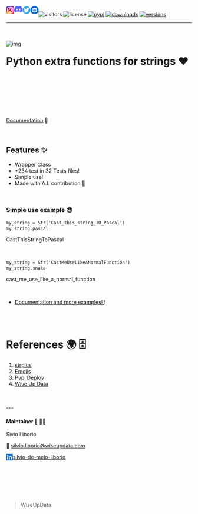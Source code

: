 <a href="https://github.com/wiseupdata/wiseupdata">
  <img align="left" alt="Wise Up Data's Instagram" width="22px" src="https://raw.githubusercontent.com/wiseupdata/wiseupdata/main/assets/instagram.png" />   
</a> 
<a href="https://github.com/wiseupdata/wiseupdata">
  <img align="left" alt="wise Up Data's Discord" width="22px" src="https://raw.githubusercontent.com/wiseupdata/wiseupdata/main/assets/discord.png" />
</a>
<a href="https://github.com/wiseupdata/wiseupdata">
  <img align="left" alt="wise Up Data | Twitter" width="22px" src="https://raw.githubusercontent.com/wiseupdata/wiseupdata/main/assets/twitter.png" />
</a>
<a href="https://github.com/wiseupdata/wiseupdata">
  <img align="left" alt="wise Up Data's LinkedIN" width="22px" src="https://raw.githubusercontent.com/wiseupdata/wiseupdata/main/assets/linkedin.png" />
</a>

![visitors](https://visitor-badge.glitch.me/badge?page_id=wiseupdata.strplus&left_color=green&right_color=black)
![license](https://img.shields.io/github/license/wiseupdata/strplus)
[![pypi](https://img.shields.io/pypi/v/strplus?color=green)](https://pypi.python.org/pypi/strplus)
[![downloads](https://pepy.tech/badge/strplus/month)](https://pepy.tech/project/strplus)
[![versions](https://img.shields.io/pypi/pyversions/strplus.svg)](https://github.com/wiseupdata/strplus)



---

<br>
<br>

<a href="https://github.com/wiseupdata/wiseupdata">
<img align="left" alt="img" src="https://raw.githubusercontent.com/wiseupdata/strplus/main/assets/imgs/python.png" width="300" />
</a>

<h1>
Python extra functions for strings ❤️
</h1>

<br>
<br>
<br>
<br>
<br>
<br>

[Documentation](https://wiseupdata.github.io/strplus/index.html)  🚀

<br>

## Features ✨️

- Wrapper Class
- +234 test in 32 Tests files!
- Simple use!
- Made with A.I. contribution 🤖 

<br>

### Simple use example 😍
```
my_string = Str('Cast_this_string_TO_Pascal')
my_string.pascal
```
CastThisStringToPascal

<br>

```
my_string = Str('CastMeUseLikeANormalFunction')
my_string.snake
```
cast_me_use_like_a_normal_function

<br>

* [Documentation and more examples! ](https://wiseupdata.github.io/strplus/index.html)! 

<br>
<br>

# References 🌍 🗄️

1. [strplus](https://wiseupdata.github.io/strplus/index.html)
1. [Emojis](https://github.com/wiseupdata/emojis)
1. [Pypi Deploy](https://www.digitalocean.com/community/tutorials/how-to-publish-python-packages-to-pypi-using-poetry-on-ubuntu-22-04)
1. [Wise Up Data](https://github.com/wiseupdata)


<br>
<br>
---

#### Maintainer 🤗 👨‍💻

Sivio Liborio

📧 silvio.liborio@wiseupdata.com

<a href="https://www.linkedin.com/in/silvio-de-melo-liborio">silvio-de-melo-liborio <img align="left" alt="LinkedIN" width="18px" src="https://raw.githubusercontent.com/wiseupdata/wsl-latest/main/assets/linkedin.svg" />
</a>

<br>
<br>
<br>
<br>
<br>

> WiseUpData
